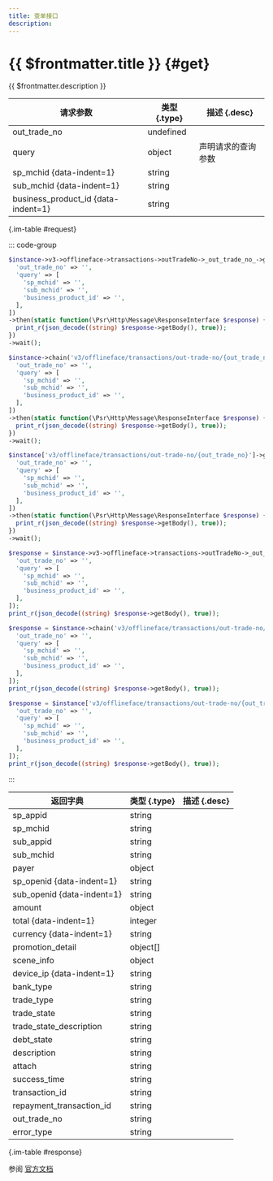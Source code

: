```yaml
---
title: 查单接口
description: 
---
```


# {{ $frontmatter.title }} {#get}

{{ $frontmatter.description }}

| 请求参数 | 类型 {.type} | 描述 {.desc}
| --- | --- | ---
| out_trade_no | undefined | 
| query | object | 声明请求的查询参数
| sp_mchid {data-indent=1} | string | 
| sub_mchid {data-indent=1} | string | 
| business_product_id {data-indent=1} | string | 

{.im-table #request}

::: code-group

```php [异步纯链式]
$instance->v3->offlineface->transactions->outTradeNo->_out_trade_no_->getAsync([
  'out_trade_no' => '',
  'query' => [
    'sp_mchid' => '',
    'sub_mchid' => '',
    'business_product_id' => '',
  ],
])
->then(static function(\Psr\Http\Message\ResponseInterface $response) {
  print_r(json_decode((string) $response->getBody(), true));
})
->wait();
```

```php [异步声明式]
$instance->chain('v3/offlineface/transactions/out-trade-no/{out_trade_no}')->getAsync([
  'out_trade_no' => '',
  'query' => [
    'sp_mchid' => '',
    'sub_mchid' => '',
    'business_product_id' => '',
  ],
])
->then(static function(\Psr\Http\Message\ResponseInterface $response) {
  print_r(json_decode((string) $response->getBody(), true));
})
->wait();
```

```php [异步属性式]
$instance['v3/offlineface/transactions/out-trade-no/{out_trade_no}']->getAsync([
  'out_trade_no' => '',
  'query' => [
    'sp_mchid' => '',
    'sub_mchid' => '',
    'business_product_id' => '',
  ],
])
->then(static function(\Psr\Http\Message\ResponseInterface $response) {
  print_r(json_decode((string) $response->getBody(), true));
})
->wait();
```

```php [同步纯链式]
$response = $instance->v3->offlineface->transactions->outTradeNo->_out_trade_no_->get([
  'out_trade_no' => '',
  'query' => [
    'sp_mchid' => '',
    'sub_mchid' => '',
    'business_product_id' => '',
  ],
]);
print_r(json_decode((string) $response->getBody(), true));
```

```php [同步声明式]
$response = $instance->chain('v3/offlineface/transactions/out-trade-no/{out_trade_no}')->get([
  'out_trade_no' => '',
  'query' => [
    'sp_mchid' => '',
    'sub_mchid' => '',
    'business_product_id' => '',
  ],
]);
print_r(json_decode((string) $response->getBody(), true));
```

```php [同步属性式]
$response = $instance['v3/offlineface/transactions/out-trade-no/{out_trade_no}']->get([
  'out_trade_no' => '',
  'query' => [
    'sp_mchid' => '',
    'sub_mchid' => '',
    'business_product_id' => '',
  ],
]);
print_r(json_decode((string) $response->getBody(), true));
```

:::

| 返回字典 | 类型 {.type} | 描述 {.desc}
| --- | --- | ---
| sp_appid | string | 
| sp_mchid | string | 
| sub_appid | string | 
| sub_mchid | string | 
| payer | object | 
| sp_openid {data-indent=1} | string | 
| sub_openid {data-indent=1} | string | 
| amount | object | 
| total {data-indent=1} | integer | 
| currency {data-indent=1} | string | 
| promotion_detail | object[] | 
| scene_info | object | 
| device_ip {data-indent=1} | string | 
| bank_type | string | 
| trade_type | string | 
| trade_state | string | 
| trade_state_description | string | 
| debt_state | string | 
| description | string | 
| attach | string | 
| success_time | string | 
| transaction_id | string | 
| repayment_transaction_id | string | 
| out_trade_no | string | 
| error_type | string | 

{.im-table #response}

参阅 [官方文档](https://pay.weixin.qq.com/wiki/doc/wxfacepay/develop/k12-development-guidelines.html)
